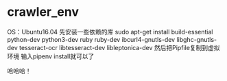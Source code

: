 # crawler_env

OS：Ubuntu16.04
先安装一些依赖的库 
sudo apt-get install build-essential python-dev python3-dev ruby ruby-dev ibcurl4-gnutls-dev libghc-gnutls-dev tesseract-ocr libtesseract-dev libleptonica-dev 
然后把Pipfile复制到虚拟环境 
输入pipenv install就可以了 
 
哈哈哈！ 
